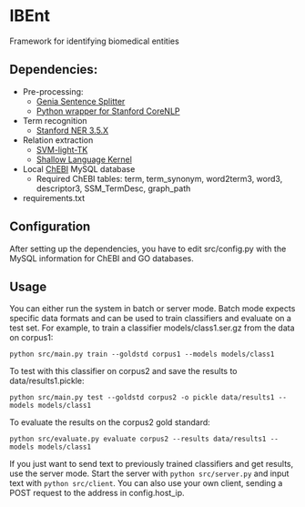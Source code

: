 # IBEnt
Framework for identifying biomedical entities

## Dependencies:
* Pre-processing:
    * [Genia Sentence Splitter](http://www.nactem.ac.uk/y-matsu/geniass/)
    * [Python wrapper for Stanford CoreNLP](https://bitbucket.org/torotoki/corenlp-python)
* Term recognition
    * [Stanford NER 3.5.X](http://nlp.stanford.edu/software/CRF-NER.shtml)
* Relation extraction
    * [SVM-light-TK](http://disi.unitn.it/moschitti/Tree-Kernel.htm)
    * [Shallow Language Kernel](https://hlt-nlp.fbk.eu/technologies/jsre)
* Local [ChEBI](https://www.ebi.ac.uk/chebi/) MySQL database
    * Required ChEBI tables: term, term_synonym, word2term3, word3, descriptor3, SSM_TermDesc, graph_path
* requirements.txt

## Configuration
After setting up the dependencies, you have to edit src/config.py with the MySQL information for ChEBI and GO databases.

## Usage
You can either run the system in batch or server mode.
Batch mode expects specific data formats and can be used to train classifiers and evaluate on a test set.
For example, to train a classifier models/class1.ser.gz from the data on corpus1:

    python src/main.py train --goldstd corpus1 --models models/class1
    
To test with this classifier on corpus2 and save the results to data/results1.pickle:

    python src/main.py test --goldstd corpus2 -o pickle data/results1 --models models/class1
    
To evaluate the results on the corpus2 gold standard:

    python src/evaluate.py evaluate corpus2 --results data/results1 --models models/class1

If you just want to send text to previously trained classifiers and get results, use the server mode.
Start the server with `python src/server.py` and input text with `python src/client`.
You can also use your own client, sending a POST request to the address in config.host_ip.
